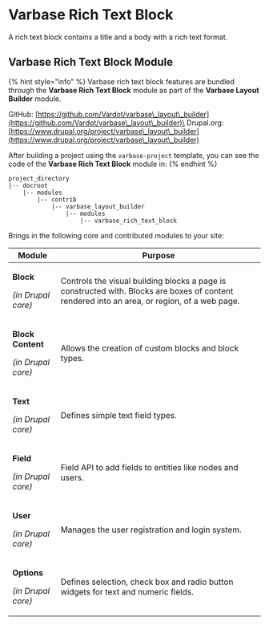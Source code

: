 # Varbase Rich Text Block

A rich text block contains a title and a body with a rich text format.

## Varbase Rich Text Block Module

{% hint style="info" %}
Varbase rich text block features are bundled through the **Varbase Rich Text Block** module as part of the **Varbase Layout Builder** module.

GitHub: [https://github.com/Vardot/varbase\_layout\_builder](https://github.com/Vardot/varbase\_layout\_builder)\
Drupal.org: [https://www.drupal.org/project/varbase\_layout\_builder](https://www.drupal.org/project/varbase\_layout\_builder)

After building a project using the `varbase-project` template, you can see the code of the **Varbase Rich Text Block** module in:
{% endhint %}

```
project_directory
|-- docroot
    |-- modules
        |-- contrib
            |-- varbase_layout_builder
                |-- modules
                    |-- varbase_rich_text_block
```

Brings in the following core and contributed modules to your site:

| Module                                                                | Purpose                                                                                                                                      |
| --------------------------------------------------------------------- | -------------------------------------------------------------------------------------------------------------------------------------------- |
| <p><strong>Block</strong></p><p><em>(in Drupal core)</em></p>         | Controls the visual building blocks a page is constructed with. Blocks are boxes of content rendered into an area, or region, of a web page. |
| <p><strong>Block Content</strong></p><p><em>(in Drupal core)</em></p> | Allows the creation of custom blocks and block types.                                                                                        |
| <p><strong>Text</strong></p><p><em>(in Drupal core)</em></p>          | Defines simple text field types.                                                                                                             |
| <p><strong>Field</strong></p><p><em>(in Drupal core)</em></p>         | Field API to add fields to entities like nodes and users.                                                                                    |
| <p><strong>User</strong></p><p><em>(in Drupal core)</em></p>          | Manages the user registration and login system.                                                                                              |
| <p><strong>Options</strong></p><p><em>(in Drupal core)</em></p>       | Defines selection, check box and radio button widgets for text and numeric fields.                                                           |
